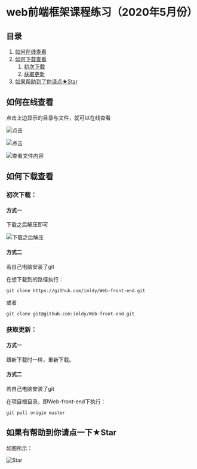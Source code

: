 # web前端框架课程练习（2020年5月份）

## 目录

1. [如何在线查看](#如何在线查看)
2. [如何下载查看](#如何下载查看)
   1. [初次下载](#初次下载)
   2. [获取更新](#获取更新)
3. [如果帮助到了你请点★Star](#如果有帮助到你请点一下★Star)

## 如何在线查看

点击上边显示的目录与文件，就可以在线查看

![点击](https://qiniu-blog.taokeml.top/PicGo/20200512114949.png-ldy.blog)

![点击](https://qiniu-blog.taokeml.top/PicGo/20200512115119.png-ldy.blog)

![查看文件内容](https://qiniu-blog.taokeml.top/PicGo/20200512115237.png-ldy.blog)

## 如何下载查看

### 初次下载：

#### 方式一

下载之后解压即可

![下载之后解压](https://qiniu-blog.taokeml.top/PicGo/20200512110544.png-ldy.blog)

#### 方式二

若自己电脑安装了git

在想下载到的路径执行：

`git clone https://github.com/imldy/Web-front-end.git`

或者

`git clone git@github.com:imldy/Web-front-end.git`

### 获取更新：

#### 方式一

跟新下载时一样，重新下载。

#### 方式二

若自己电脑安装了git

在项目根目录，即Web-front-end下执行：

`git pull origin master`



## 如果有帮助到你请点一下★Star

如图所示：

![Star](https://qiniu-blog.taokeml.top/PicGo/20200508223141.png)